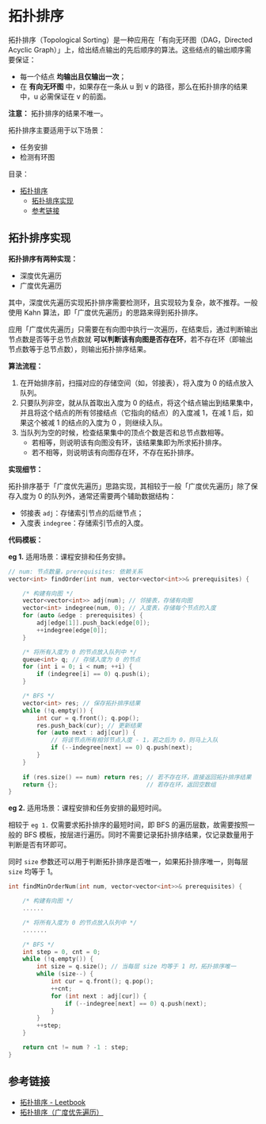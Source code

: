 # 拓扑排序

拓扑排序（Topological Sorting）是一种应用在「有向无环图（DAG，Directed Acyclic Graph）」上，给出结点输出的先后顺序的算法。这些结点的输出顺序需要保证：

* 每一个结点 **均输出且仅输出一次**；
* 在 **有向无环图** 中，如果存在一条从 u 到 v 的路径，那么在拓扑排序的结果中，u 必需保证在 v 的前面。

**注意：** 拓扑排序的结果不唯一。

拓扑排序主要适用于以下场景：

* 任务安排
* 检测有环图

目录：

- [拓扑排序](#拓扑排序)
  - [拓扑排序实现](#拓扑排序实现)
  - [参考链接](#参考链接)

## 拓扑排序实现

**拓扑排序有两种实现：**

* 深度优先遍历
* 广度优先遍历

其中，深度优先遍历实现拓扑排序需要检测环，且实现较为复杂，故不推荐。一般使用 Kahn 算法，即「广度优先遍历」的思路来得到拓扑排序。

应用「广度优先遍历」只需要在有向图中执行一次遍历，在结束后，通过判断输出节点数是否等于总节点数就 **可以判断该有向图是否存在环**，若不存在环（即输出节点数等于总节点数），则输出拓扑排序结果。

**算法流程：**

1. 在开始排序前，扫描对应的存储空间（如，邻接表），将入度为 0 的结点放入队列。
2. 只要队列非空，就从队首取出入度为 0 的结点，将这个结点输出到结果集中，并且将这个结点的所有邻接结点（它指向的结点）的入度减 1，在减 1 后，如果这个被减 1 的结点的入度为 0 ，则继续入队。
3. 当队列为空的时候，检查结果集中的顶点个数是否和总节点数相等。
   * 若相等，则说明该有向图没有环，该结果集即为所求拓扑排序。
   * 若不相等，则说明该有向图存在环，不存在拓扑排序。

**实现细节：**

拓扑排序基于「广度优先遍历」思路实现，其相较于一般「广度优先遍历」除了保存入度为 0 的队列外，通常还需要两个辅助数据结构：

* 邻接表 `adj`：存储索引节点的后继节点；
* 入度表 `indegree`：存储索引节点的入度。

**代码模板：**

**eg 1.** 适用场景：课程安排和任务安排。

```C++
// num: 节点数量，prerequisites: 依赖关系
vector<int> findOrder(int num, vector<vector<int>>& prerequisites) {

    /* 构建有向图 */
    vector<vector<int>> adj(num); // 邻接表，存储有向图
    vector<int> indegree(num, 0); // 入度表，存储每个节点的入度
    for (auto &edge : prerequisites) {
        adj[edge[1]].push_back(edge[0]);
        ++indegree[edge[0]];
    }

    /* 将所有入度为 0 的节点放入队列中 */
    queue<int> q; // 存储入度为 0 的节点
    for (int i = 0; i < num; ++i) {
        if (indegree[i] == 0) q.push(i);
    }

    /* BFS */
    vector<int> res; // 保存拓扑排序结果
    while (!q.empty()) {
        int cur = q.front(); q.pop();
        res.push_back(cur); // 更新结果
        for (auto next : adj[cur]) {
            // 将该节点所有相邻节点入度 - 1，若之后为 0，则马上入队
            if (--indegree[next] == 0) q.push(next);
        }
    }
    
    if (res.size() == num) return res; // 若不存在环，直接返回拓扑排序结果
    return {};                         // 若存在环，返回空数组
}
```

**eg 2.** 适用场景：课程安排和任务安排的最短时间。

相较于 `eg 1.` 仅需要求拓扑排序的最短时间，即 BFS 的遍历层数，故需要按照一般的 BFS 模板，按层进行遍历。同时不需要记录拓扑排序结果，仅记录数量用于判断是否有环即可。

同时 `size` 参数还可以用于判断拓扑排序是否唯一，如果拓扑排序唯一，则每层 `size` 均等于 1。

```C++
int findMinOrderNum(int num, vector<vector<int>>& prerequisites) {

    /* 构建有向图 */
    ......

    /* 将所有入度为 0 的节点放入队列中 */
    .......

    /* BFS */
    int step = 0, cnt = 0;
    while (!q.empty()) {
        int size = q.size(); // 当每层 size 均等于 1 时，拓扑排序唯一
        while (size--) {
            int cur = q.front(); q.pop();
            ++cnt;
            for (int next : adj[cur]) {
                if (--indegree[next] == 0) q.push(next);
            }
        }
        ++step;
    }

    return cnt != num ? -1 : step;
}
```

## 参考链接

* [拓扑排序 - Leetbook](https://leetcode-cn.com/leetbook/read/bfs/ekxx87/)
* [拓扑排序（广度优先遍历）](https://leetcode-cn.com/problems/course-schedule-ii/solution/tuo-bu-pai-xu-shen-du-you-xian-bian-li-python-dai-/)
